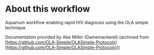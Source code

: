 # About this workflow

Aquarium workflow enabling rapid HIV diagnosis using the OLA simple technique.


Documentation provided by Abe Miller (Gamemackerel) (archived from [https://github.com/OLA-Simple/OLASimple-Protocols](https://github.com/OLA-Simple/OLASimple-Protocols)])
